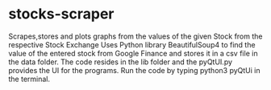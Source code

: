 # stocks-scraper
Scrapes,stores and plots graphs from the values of the given Stock from the respective Stock Exchange
Uses Python library BeautifulSoup4 to find the value of the entered stock from Google Finance and stores it in a csv file in the data folder.
The code resides in the lib folder and the pyQtUI.py provides the UI for the programs.
Run the code by typing python3 pyQtUi in the terminal.
